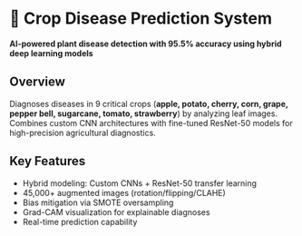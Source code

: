 # 🌱 Crop Disease Prediction System

**AI-powered plant disease detection with 95.5% accuracy using hybrid deep learning models**

## Overview
Diagnoses diseases in 9 critical crops (**apple, potato, cherry, corn, grape, pepper bell, sugarcane, tomato, strawberry**) by analyzing leaf images. Combines custom CNN architectures with fine-tuned ResNet-50 models for high-precision agricultural diagnostics.

## Key Features
- Hybrid modeling: Custom CNNs + ResNet-50 transfer learning
- 45,000+ augmented images (rotation/flipping/CLAHE)
- Bias mitigation via SMOTE oversampling
- Grad-CAM visualization for explainable diagnoses
- Real-time prediction capability

